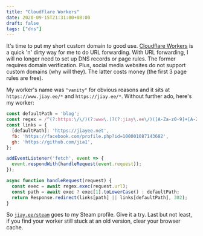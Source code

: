 ```yaml
---
title: "Cloudflare Workers"
date: 2020-09-15T21:31:00+08:00
draft: false
tags: ["dns"]
---
```

It's time to put my short custom domain to good use. [Cloudflare Workers](https://developers.cloudflare.com/workers/) is a quick 'n' dirty way for me to do URL forwarding. With URL forwarding, I will no longer need to set up DNS records or page rules. The former requires domain verification. Plus, social media websites do not support custom domains (why will they). The latter costs money (the first 3 page rules are free).

My worker's name was `"vanity"` for obvious reasons and it sits at `https://www.jiay.ee/*` and `https://jiay.ee/*`. Without further ado, here's my worker:

```javascript
const defaultPath = 'blog';
const regex = /^(?:https:\/\/)(?:www\.)?(?:jiay\.ee\/)([A-Za-z0-9]+[A-Za-z0-9-_]*[A-Za-z0-9]+)$/i;
const links = {
  [defaultPath]: 'https://jiayee.net',
  fb: 'https://facebook.com/profile.php?id=100001087143682',
  gh: 'https://github.com/jia1',
};

addEventListener('fetch', event => {
  event.respondWith(handleRequest(event.request));
});

async function handleRequest(request) {
  const exec = await regex.exec(request.url);
  const path = await exec ? exec[1].toLowerCase() : defaultPath;
  return Response.redirect(links[path] || links[defaultPath], 302);
}
```

So [`jiay.ee/steam`](http://jiay.ee/steam) goes to my Steam profile. Give it a try. Last but not least, if you find your worker still stuck at an old version, clear your browser cache.
